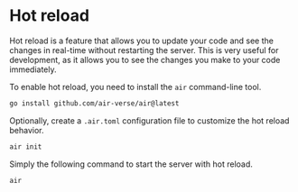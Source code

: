 # Hot reload

Hot reload is a feature that allows you to update your code and
see the changes in real-time without restarting the server.
This is very useful for development,
as it allows you to see the changes you make to your code immediately.

To enable hot reload, you need to install the `air` command-line tool.

```sh
go install github.com/air-verse/air@latest
```

Optionally, create a `.air.toml` configuration file to customize the hot reload behavior.

```sh
air init
```

Simply the following command to start the server with hot reload.

```sh
air
```
